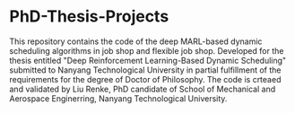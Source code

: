 # PhD-Thesis-Projects
This repository contains the code of the deep MARL-based dynamic scheduling algorithms in job shop and flexible job shop.
Developed for the thesis entitled "Deep Reinforcement Learning-Based Dynamic Scheduling" submitted to Nanyang Technological University in partial fulfillment of the requirements for the degree of Doctor of Philosophy.
The code is crteaed and validated by Liu Renke, PhD candidate of School of Mechanical and Aerospace Enginerring, Nanyang Technological University.
